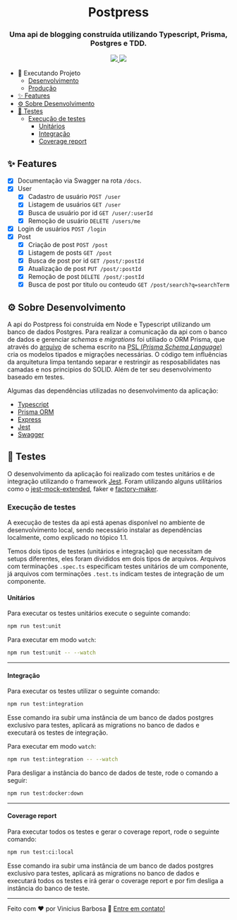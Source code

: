 <h1 align="center">
  Postpress
</h1>
<h3 align="center">Uma api de blogging construída utilizando Typescript, Prisma, Postgres e TDD. </h3>


<div align="center">
  <a href="https://github.com/bmviniciuss/postpress/actions/workflows/ci.yml">
    <img src="https://github.com/bmviniciuss/postpress/actions/workflows/ci.yml/badge.svg">
  </a>
  <a href="https://coveralls.io/github/bmviniciuss/postpress?branch=main">
    <img src="https://coveralls.io/repos/github/bmviniciuss/postpress/badge.svg?branch=main">
  </a>
</div>

- :toolbox: Executando Projeto
  - [Desenvolvimento](./docs/installation-dev.md)
  - [Produção](./docs/installation-prod.md)
- [:sparkles: Features](#sparkles-features)
- [:gear: Sobre Desenvolvimento](#gear-sobre-desenvolvimento)
- [:test_tube: Testes](#test_tube-testes)
  - [Execução de testes](#execução-de-testes)
    - [Unitários](#unitários)
    - [Integração](#integração)
    - [Coverage report](#coverage-report)

## :sparkles: Features
- [x] Documentação via Swagger na rota `/docs`.
- [x] User
  - [x] Cadastro de usuário `POST /user`
  - [x] Listagem de usuários `GET /user`
  - [x] Busca de usuário por id `GET /user/:userId`
  - [x] Remoção de usuário `DELETE /users/me`
- [x] Login de usuários `POST /login`
- [x] Post
  - [x] Criação de post `POST /post`
  - [x] Listagem de posts `GET /post`
  - [x] Busca de post por id `GET /post/:postId`
  - [x] Atualização de post `PUT /post/:postId`
  - [x] Remoção de post `DELETE /post/:postId`
  - [x] Busca de post por titulo ou conteudo `GET /post/search?q=searchTerm`

## :gear: Sobre Desenvolvimento
A api do Postpress foi construída em Node e Typescript utilizando um banco de dados Postgres.
Para realizar a comunicação da api com o banco de dados e gerenciar *schemas* e *migrations* foi utiliado o ORM Prisma, que através do [arquivo](./prisma/schema.prisma) de schema escrito na [PSL (*Prisma Schema Language*)](https://www.prisma.io/docs/concepts/components/prisma-schema) cria os modelos tipados e migrações necessárias. O código tem influências da arquitetura limpa tentando separar e restringir as resposabilidates nas camadas e nos principios do SOLID. Além de ter seu desenvolvimento baseado em testes.

Algumas das dependências utilizadas no desenvolvimento da aplicação:
- [Typescript](https://www.typescriptlang.org/)
- [Prisma ORM](https://www.prisma.io/)
- [Express](http://expressjs.com/)
- [Jest](https://jestjs.io/)
- [Swagger](https://swagger.io/)

## :test_tube: Testes
O desenvolvimento da aplicação foi realizado com testes unitários e de integração utilizando o framework [Jest](https://jestjs.io/).
Foram utilizando alguns utilitários como o [jest-mock-extended](https://www.npmjs.com/package/jest-mock-extended), faker e 
[factory-maker](https://www.npmjs.com/package/factory-maker).

### Execução de testes
A execução de testes da api está apenas disponível no ambiente de desenvolvimento local, sendo necessário instalar as dependências localmente, 
como explicado no tópico 1.1.

Temos dois tipos de testes (unitários e integração) que necessitam de setups diferentes, eles foram
divididos em dois tipos de arquivos. Arquivos com terminações `.spec.ts` especificam testes unitários de um componente,
já arquivos com terminações `.test.ts` indicam testes de integração de um componente.

#### Unitários
Para executar os testes unitários execute o seguinte comando:
```bash
npm run test:unit
```
Para executar em modo `watch`:
```bash
npm run test:unit -- --watch
```

---

#### Integração
Para executar os testes utilizar o seguinte comando:
```bash
npm run test:integration
```

Esse comando ira subir uma instância de um banco de dados postgres exclusivo para testes,
aplicará as migrations no banco de dados e executará os testes de integração.

Para executar em modo `watch`:
```bash
npm run test:integration -- --watch
```

Para desligar a instância do banco de dados de teste, rode o comando a seguir:
```bash
npm run test:docker:down
```

---

#### Coverage report
Para executar todos os testes e gerar o coverage report, rode o seguinte comando:
```bash
npm run test:ci:local
```
Esse comando ira subir uma instância de um banco de dados postgres exclusivo para testes,
aplicará as migrations no banco de dados e executará todos os testes e irá gerar o coverage report
e por fim desliga a instância do banco de teste.

---
Feito com :heart: por Vinicius Barbosa :wave: [Entre em contato!](https://www.linkedin.com/in/bmviniciuss/)




